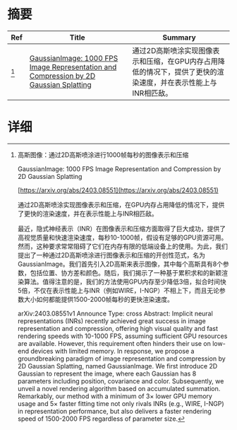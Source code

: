 # 摘要

| Ref | Title | Summary |
| --- | --- | --- |
| [^1] | [GaussianImage: 1000 FPS Image Representation and Compression by 2D Gaussian Splatting](https://arxiv.org/abs/2403.08551) | 通过2D高斯喷涂实现图像表示和压缩，在GPU内存占用降低的情况下，提供了更快的渲染速度，并在表示性能上与INR相匹敌。 |

# 详细

[^1]: 高斯图像：通过2D高斯喷涂进行1000帧每秒的图像表示和压缩

    GaussianImage: 1000 FPS Image Representation and Compression by 2D Gaussian Splatting

    [https://arxiv.org/abs/2403.08551](https://arxiv.org/abs/2403.08551)

    通过2D高斯喷涂实现图像表示和压缩，在GPU内存占用降低的情况下，提供了更快的渲染速度，并在表示性能上与INR相匹敌。

    

    最近，隐式神经表示（INR）在图像表示和压缩方面取得了巨大成功，提供了高视觉质量和快速渲染速度，每秒10-1000帧，假设有足够的GPU资源可用。然而，这种要求常常阻碍了它们在内存有限的低端设备上的使用。为此，我们提出了一种通过2D高斯喷涂进行图像表示和压缩的开创性范式，名为GaussianImage。我们首先引入2D高斯来表示图像，其中每个高斯具有8个参数，包括位置、协方差和颜色。随后，我们揭示了一种基于累积求和的新颖渲染算法。值得注意的是，我们的方法使用GPU内存至少降低3倍，拟合时间快5倍，不仅在表示性能上与INR（例如WIRE，I-NGP）不相上下，而且无论参数大小如何都能提供1500-2000帧每秒的更快渲染速度。

    arXiv:2403.08551v1 Announce Type: cross  Abstract: Implicit neural representations (INRs) recently achieved great success in image representation and compression, offering high visual quality and fast rendering speeds with 10-1000 FPS, assuming sufficient GPU resources are available. However, this requirement often hinders their use on low-end devices with limited memory. In response, we propose a groundbreaking paradigm of image representation and compression by 2D Gaussian Splatting, named GaussianImage. We first introduce 2D Gaussian to represent the image, where each Gaussian has 8 parameters including position, covariance and color. Subsequently, we unveil a novel rendering algorithm based on accumulated summation. Remarkably, our method with a minimum of 3$\times$ lower GPU memory usage and 5$\times$ faster fitting time not only rivals INRs (e.g., WIRE, I-NGP) in representation performance, but also delivers a faster rendering speed of 1500-2000 FPS regardless of parameter size. 
    

